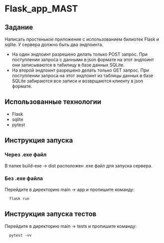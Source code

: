 # Flask_app_MAST

## Задание

Написать простенькое приложение с использованием билиотек Flask и sqlite. У
сервера должно быть два эндпоинта.
- На один эндпоинт разрешено делать только POST запрос. При поступлении запроса с
данными в json формате на этот эндпоинт они записываются в табилицу в базе данных
SQLite.
- На второй эндпоинт разрешено делать только GET запрос. При поступлении запроса на этот
эндпоинт из таблицы данных в базе SQLite забираются все записи и возврщаются клиенту в
json формате.

## Использованные технологии 
- Flask
- sqlite
- pytest

## Инструкция запуска 

### Через .exe файл 
В папке build-exe -> dist расположен .exe файл для запуска сервера.

### Без .exe файла 
Перейдите в директорию main -> app и пропишите команду:

      flask run

## Инструкция запуска тестов 
Перейдите в директорию main -> tests и пропишите команду: 

      pytest -vv
